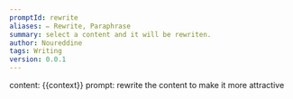```yaml
---
promptId: rewrite
aliases: ✏️ Rewrite, Paraphrase
summary: select a content and it will be rewriten.
author: Noureddine
tags: Writing
version: 0.0.1
---
```

content: 
{{context}}
prompt:
rewrite the content to make it more attractive